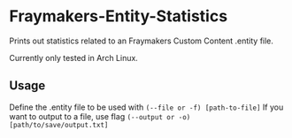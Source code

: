 # Fraymakers-Entity-Statistics
 Prints out statistics related to an Fraymakers Custom Content .entity file.

Currently only tested in Arch Linux.

## Usage
Define the .entity file to be used with `(--file or -f) [path-to-file]`
If you want to output to a file, use flag `(--output or -o) [path/to/save/output.txt]`
